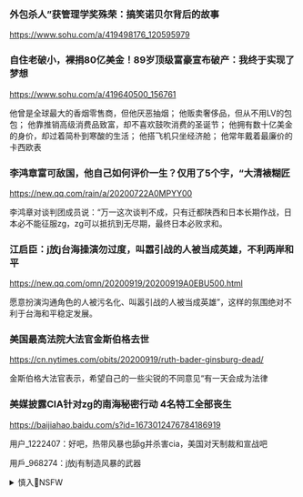 ### 外包杀人”获管理学奖殊荣：搞笑诺贝尔背后的故事
https://www.sohu.com/a/419498176_120595979

### 自住老破小，裸捐80亿美金！89岁顶级富豪宣布破产：我终于实现了梦想
https://www.sohu.com/a/419640500_156761

他曾是全球最大的香烟零售商，但他厌恶抽烟；
他贩卖奢侈品，但从不用LV的包包；
他靠推销高级消费品致富，却不喜欢鼓吹消费的圣诞节；
他拥有数十亿美金的身价，却过着简朴到寒酸的生活；
他搭飞机只坐经济舱；
他常年戴着最廉价的卡西欧表

### 李鸿章富可敌国，他自己如何评价一生？仅用了5个字，“大清裱糊匠
https://new.qq.com/rain/a/20200722A0MPYY00

李鸿章对谈判团成员说：“万一这次谈判不成，只有迁都陕西和日本长期作战，日本必不能征服zg，zg可以抵抗到无尽期，最终日本必败求和。

### 江启臣：j放j台海操演勿过度，叫嚣引战的人被当成英雄，不利两岸和平
https://new.qq.com/omn/20200919/20200919A0EBU500.html

愿意扮演沟通角色的人被污名化、叫嚣引战的人被当成英雄”，这样的氛围绝对不利于台海和平稳定发展。

### 美国最高法院大法官金斯伯格去世
https://cn.nytimes.com/obits/20200919/ruth-bader-ginsburg-dead/

金斯伯格大法官表示，希望自己的一些尖锐的不同意见“有一天会成为法律

### 美媒披露CIA针对zg的南海秘密行动 4名特工全部丧生
https://baijiahao.baidu.com/s?id=1673012476784186919

用户_1222407：好吧，热带风暴也舔g并杀害cia，美国对天制裁和宣战吧

用戶_968274：j放j有制造风暴的武器

<details><summary>慎入🔞NSFW</summary>

Not Safe For Work
![](https://upload.wikimedia.org/wikipedia/commons/thumb/d/d3/Biohazard_Symbol_Specification.png/210px-Biohazard_Symbol_Specification.png)

<details><summary><b>风险自理Use At Your Own Risk🈲</summary>


</details>
</details>
